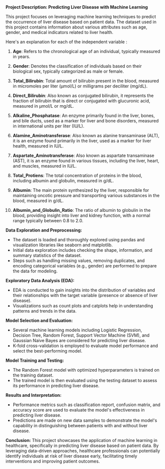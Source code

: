 **Project Description: Predicting Liver Disease with Machine Learning**

This project focuses on leveraging machine learning techniques to predict the occurrence of liver disease based on patient data. The dataset used in this project contains information about various attributes such as age, gender, and medical indicators related to liver health.

Here's an explanation for each of the independent variable :

1. **Age**: Refers to the chronological age of an individual, typically measured in years.
  
2. **Gender**: Denotes the classification of individuals based on their biological sex, typically categorized as male or female.

3. **Total_Bilirubin**: Total amount of bilirubin present in the blood, measured in micromoles per liter (µmol/L) or milligrams per deciliter (mg/dL).

4. **Direct_Bilirubin**: Also known as conjugated bilirubin, it represents the fraction of bilirubin that is direct or conjugated with glucuronic acid, measured in µmol/L or mg/dL.

5. **Alkaline_Phosphatase**: An enzyme primarily found in the liver, bones, and bile ducts, used as a marker for liver and bone disorders, measured in international units per liter (IU/L).

6. **Alamine_Aminotransferase**: Also known as alanine transaminase (ALT), it is an enzyme found primarily in the liver, used as a marker for liver health, measured in IU/L.

7. **Aspartate_Aminotransferase**: Also known as aspartate transaminase (AST), it is an enzyme found in various tissues, including the liver, heart, and muscles, measured in IU/L.

8. **Total_Protiens**: The total concentration of proteins in the blood, including albumin and globulin, measured in g/dL.

9. **Albumin**: The main protein synthesized by the liver, responsible for maintaining oncotic pressure and transporting various substances in the blood, measured in g/dL.

10. **Albumin_and_Globulin_Ratio**: The ratio of albumin to globulin in the blood, providing insight into liver and kidney function, with a normal range typically between 0.8 to 2.0.

**Data Exploration and Preprocessing:**
- The dataset is loaded and thoroughly explored using pandas and visualization libraries like seaborn and matplotlib.
- Initial data exploration includes checking the shape, information, and summary statistics of the dataset.
- Steps such as handling missing values, removing duplicates, and encoding categorical variables (e.g., gender) are performed to prepare the data for modeling.

**Exploratory Data Analysis (EDA):**
- EDA is conducted to gain insights into the distribution of variables and their relationships with the target variable (presence or absence of liver disease).
- Visualizations such as count plots and catplots help in understanding patterns and trends in the data.

**Model Selection and Evaluation:**
- Several machine learning models including Logistic Regression, Decision Tree, Random Forest, Support Vector Machine (SVM), and Gaussian Naive Bayes are considered for predicting liver disease.
- K-fold cross-validation is employed to evaluate model performance and select the best-performing model.

**Model Training and Testing:**
- The Random Forest model with optimized hyperparameters is trained on the training dataset.
- The trained model is then evaluated using the testing dataset to assess its performance in predicting liver disease.

**Results and Interpretation:**
- Performance metrics such as classification report, confusion matrix, and accuracy score are used to evaluate the model's effectiveness in predicting liver disease.
- Predictions are made on new data samples to demonstrate the model's capability in distinguishing between patients with and without liver disease.

**Conclusion:**
This project showcases the application of machine learning in healthcare, specifically in predicting liver disease based on patient data. By leveraging data-driven approaches, healthcare professionals can potentially identify individuals at risk of liver disease early, facilitating timely interventions and improving patient outcomes.
